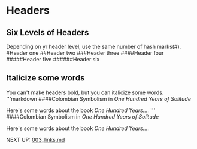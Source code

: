 # Headers

## Six Levels of Headers
Depending on yr header level, use the same number of hash marks(#).
#Header one
##Header two
###Header three
####Header four
#####Header five
######Header six

## Italicize some words
You can't make headers bold, but you can italicize some words.  
'''markdown
####Colombian Symbolism in _One Hundred Years of Solitude_

Here's some words about the book _One Hundred Years..._.
'''
####Colombian Symbolism in _One Hundred Years of Solitude_

Here's some words about the book _One Hundred Years..._.

NEXT UP:
[003_links.md](003_links.md)
